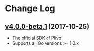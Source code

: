 # Change Log

## [v4.0.0-beta.1](https://github.com/plivo/plivo-go/releases/tag/v4.0.0-beta.1) (2017-10-25)
- The official SDK of Plivo
- Supports all Go versions >= 1.0.x
